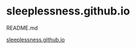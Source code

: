 # sleeplessness.github.io

README.md

<a href="http://sleeplessness.github.io">sleeplessness.github.io</a>

